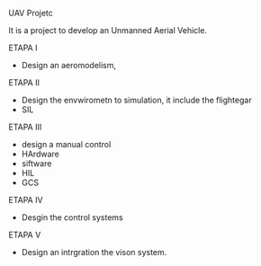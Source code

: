 UAV Projetc


It is a project to develop an Unmanned Aerial Vehicle. 

ETAPA I
- Design an aeromodelism,

ETAPA II
- Design the envwirometn to simulation, it include the 
  flightegar 
- SIL

ETAPA III
 - design a manual control
 - HArdware
 - siftware 
 - HIL
 - GCS


ETAPA IV

  - Desgin the control systems

ETAPA V
 - Design an intrgration the vison system.
